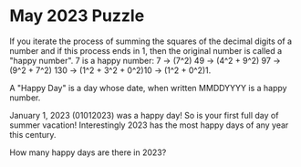 # May 2023 Puzzle

If you iterate the process of summing the squares of the decimal digits of a number and if this process ends in 1, then the original number
is called a "happy number". 7 is a happy number: 7 → (7^2) 49 → (4^2 + 9^2) 97 → (9^2 + 7^2) 130 → (1^2 + 3^2 + 0^2)10 → (1^2 + 0^2)1.

A "Happy Day" is a day whose date, when written MMDDYYYY is a happy number.

January 1, 2023 (01012023) was a happy day!  So is your first full day of summer vacation!  Interestingly 2023 has the most happy days of any year this century.

How many happy days are there in 2023?